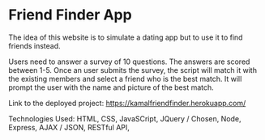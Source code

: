 # Friend Finder App

The idea of this website is to simulate a dating app but to use it to find friends instead.

Users need to answer a survey of 10 questions. The answers are scored between 1-5. Once an user submits the survey, the script will match it
with the existing members and select a friend who is the best match. It will prompt the user with the name and picture of the best match.

Link to the deployed project: https://kamalfriendfinder.herokuapp.com/

Technologies Used: HTML, CSS, JavaSCript, JQuery / Chosen, Node, Express, AJAX / JSON, RESTful API, 